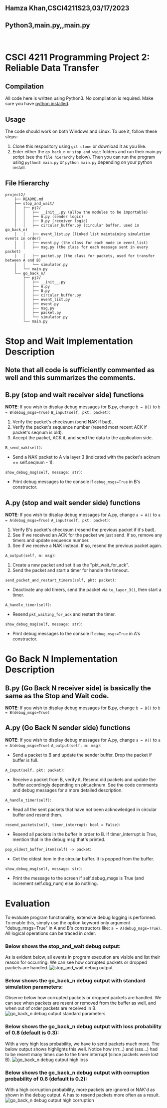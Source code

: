 ## Hamza Khan,CSCI4211S23,03/17/2023
## Python3,main.py,,main.py

</br>

# CSCI 4211 Programming Project 2: Reliable Data Transfer
## Compilation
All code here is written using Python3. No compilation is required. Make sure you have [python installed](https://www.python.org/downloads/).


## Usage
The code should work on both Windows and Linux. To use it, follow these steps:
1. Clone this respository using `git clone` or download it as you like.
2. Enter either the `go_back_n` or `stop_and_wait` folders and run their main.py script (see the `file hierarchy` below).
    Then you can run the program using `python3 main.py` or `python main.py` depending on your python install.


## File Hierarchy
```
project2/
    ├── README.md
    ├── stop_and_wait/
    │   ├── pj2/
    │   │   ├── __init__.py (allow the modules to be importable)
    │   │   ├── A.py (sender logic)
    │   │   ├── B.py (receiver logic)
    │   │   ├── circular_buffer.py (circular buffer, used in go_back_n)
    │   │   ├── event_list.py (linked list maintaining simulation events in order)
    │   │   ├── event.py (the class for each node in event_list)
    │   │   ├── msg.py (the class for each message sent in every packet)
    │   │   ├── packet.py (the class for packets, used for transfer between A and B)
    │   │   └── simulator.py
    │   └── main.py
    └── go_back_n/
        ├── pj2/
        │   ├── __init__.py
        │   ├── A.py
        │   ├── B.py
        │   ├── circular_buffer.py
        │   ├── event_list.py
        │   ├── event.py
        │   ├── msg.py
        │   ├── packet.py
        │   └── simulator.py
        └── main.py
```

# Stop and Wait Implementation Description
## Note that all code is sufficiently commented as well and this summarizes the comments.
## B.py (stop and wait receiver side) functions
**NOTE**: If you wish to display debug messages for B.py, change `b = B()` to `b = B(debug_msgs=True)`
`B_input(self, pkt: packet)`:
1. Verify the packet's checksum (send NAK if bad).
2. Verify the packet's sequence number (resend most recent ACK if packet's seqnum is old).
3. Accept the packet, ACK it, and send the data to the application side.

`B_send_nak(self)`:
- Send a NAK packet to A via layer 3 (indicated with the packet's acknum == self.seqnum - 1).

`show_debug_msg(self, message: str)`:
- Print debug messages to the console if `debug_msgs=True` in B's constructor.

## A.py (stop and wait sender side) functions
**NOTE**: If you wish to display debug messages for A.py, change `a = A()` to `a = A(debug_msgs=True)`
`A_input(self, pkt: packet)`:
1. Verify B's packet's checksum (resend the previous packet if it's bad).
2. See if we received an ACK for the packet we just send. If so, remove any timers and update sequence number.
3. See if we receive a NAK instead. If so, resend the previous packet again.

`A_output(self, m: msg)`:
1. Create a new packet and set it as the "pkt_wait_for_ack".
2. Send the packet and start a timer for handle the timeout.

`send_packet_and_restart_timers(self, pkt: packet)`:
- Deactivate any old timers, send the packet via `to_layer_3()`, then start a timer.

`A_handle_timer(self)`:
- Resend `pkt_waiting_for_ack` and restart the timer.

`show_debug_msg(self, message: str)`:
- Print debug messages to the console if `debug_msgs=True` in A's constructor.


# Go Back N Implementation Description
## B.py (Go Back N receiver side) is basically the same as the Stop and Wait code.
**NOTE**: If you wish to display debug messages for B.py, change `b = B()` to `b = B(debug_msgs=True)`

## A.py (Go Back N sender side) functions
**NOTE**: If you wish to display debug messages for A.py, change `a = A()` to `a = A(debug_msgs=True)`
`A_output(self, m: msg)`:
- Send a packet to B and update the sender buffer. Drop the packet if buffer is full.

`A_input(self, pkt: packet)`: 
- Receive a packet from B, verify it. Resend old packets and update the buffer accordingly depending on pkt.acknum. See the code comments and debug messages for a more detailed description.

`A_handle_timer(self)`:
- Read all the sent packets that have not been acknowledged in circular buffer and resend them.

`resend_packets(self, timer_interrupt: bool = False)`:
- Resend all packets in the buffer in order to B. If timer_interrupt is True, mention that in the debug msg that's printed.

`pop_oldest_buffer_item(self) -> packet`:
- Get the oldest item in the circular buffer. It is popped from the buffer.

`show_debug_msg(self, message: str)`:
- Print the message to the screen if self.debug_msgs is True (and increment self.dbg_num) else do nothing.

# Evaluation
To evaluate program functionality, extensive debug logging is performed. To enable this, simply use the option keyword only argument "debug_msgs=True" in A and B's constructors like: `a = A(debug_msgs=True)`. All logical operations can be traced in order.

### **Below shows the stop_and_wait debug output:**
As is evident below, all events in program execution are visible and list their reason for occurring. We can see how corrupted packets or dropped packets are handled.
![stop_and_wait debug output](./stop_and_wait_debug_output.png)


### **Below shows the go_back_n debug output with standard simulation parameters:**
Observe below how corrupted packets or dropped packets are handled. We can see when packets are resent or removed from the buffer as well, and when out of order packets are received in B.
![go_back_n debug output standard parameters](./go_back_n_debug_output.png)

### **Below shows the go_back_n debug output with loss probability of 0.8 (default is 0.3):**
With a very high loss probability, we have to send packets much more. The below output shows highlights this well. Notice how (rrr...) and (sss...) had to be resent many times due to the timer interrupt (since packets were lost B).
![go_back_n debug output high loss](./go_back_n_high_loss.png)

### **Below shows the go_back_n debug output with corruption probability of 0.6 (default is 0.2):**
With a high corruption probability, more packets are ignored or NAK'd as shown in the debug output. A has to resend packets more often as a result. <br>
![go_back_n debug output high corruption](./go_back_n_high_corruption.png)

